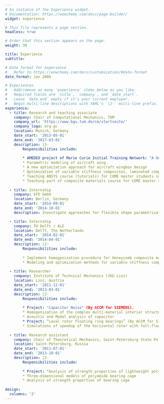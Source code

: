 ```yaml
---
# An instance of the Experience widget.
# Documentation: https://wowchemy.com/docs/page-builder/
widget: experience

# This file represents a page section.
headless: true

# Order that this section appears on the page.
weight: 30

title: Experience
subtitle:

# Date format for experience
#   Refer to https://wowchemy.com/docs/customization/#date-format
date_format: Jan 2006

# Experiences.
#   Add/remove as many `experience` items below as you like.
#   Required fields are `title`, `company`, and `date_start`.
#   Leave `date_end` empty if it's your current employer.
#   Begin multi-line descriptions with YAML's `|2-` multi-line prefix.
experience:
  - title: Research and teaching associate
    company: Chair of Computational Mechanics, TUM
    company_url: 'https://www.bgu.tum.de/cm/startseite/'
    company_logo: org-gc
    location: Munich, Germany
    date_start: '2013-05-01'
    date_end: '2017-03-01'
    description: |2-
        Responsibilities include:
        
        * AMEDEO project of Marie Curie Initial Training Network: "A Unified Multidisciplinary Shape Optimization Methodology for Composite Aircraft Structures".
        * Parametric modeling of aircraft wing
        * A new optimization approach for aircraft wingbox design
        * Optimization of variable stiffness composites, laminated composites
        * Teaching ANSYS course (tutorials) for COME master students in English
        * Teaching part of composite materials course for COME master students in English
        
  - title: Internship
    company: SFE GmbH
    location: Berlin, Germany
    date_start: '2014-09-01'
    date_end: '2014-10-01'
    description: Investigate approaches for flexible shape parametrization (SFE CONCEPT)

  - title: Internship
    company: TU Delft / ALE
    location: Delft, The Netherlands
    date_start: '2014-02-01'
    date_end: '2014-04-01'
    description: |2-
        Responsibilities include:    
        
        * Implement homogenization procedure for Honeycomb composite materials   
        * Modeling and optimization methods for variable stiffness composites 
    
  - title: Researcher
    company: Institute of Technical Mechanics (JKU Linz)
    location: Linz, Austria
    date_start: '2011-12-01'
    date_end: '2013-03-01'
    description: |2-
        Responsibilities include:    
        
        * Project: "Capacitor Noise" (By ACCM for SIEMENS). 
        * Homogenization of the complex multi-material interior structure of the capacitor   
        * Acoustic and Modal analysis of capacitor 
        * Project: “Laval rotor floating ring bearings” (By ACCM for SIEMENS).
        * Simulations of speedup of the horizontal rotor with full-floating ring bearings
    
  - title: Research assistant
    company: Chair of Theoretical Mechanics, Saint-Petersburg State Polytechnic University (SPbSPU)
    location: Saint-Petersburg, Russia
    date_start: '2011-07-01'
    date_end: '2013-10-01'
    description: |2-
        Responsibilities include:    
        
        * Project: “Analysis of strength properties of lightweight polyamide cage of journal bearing” (By IPME RAS)
        * Three-dimensional models of polyamide bearing cage  
        * Analysis of strength properties of bearing cage 
    
design:
  columns: '2'
---
```


